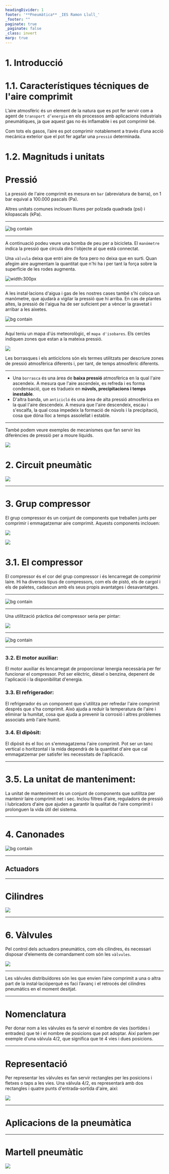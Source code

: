 ```yaml
---
headingDivider: 1
footer: '**Pneumàtica** _IES Ramon Llull_'
_footer: ""
paginate: true
_paginate: false
_class: invert
marp: true
---
```


# 1. Introducció

<!-- _class: invert-->

# 1.1. Característiques técniques de I'aire comprimit

L’aire atmosfèric és un element de la natura que es pot fer servir com a agent de ``transport d’energia`` en els processos amb aplicacions industrials pneumàtiques, ja que aquest gas no és inflamable i es pot comprimir bé.

Com tots els gasos, l’aire es pot comprimir notablement a través d’una acció mecànica exterior que el pot fer agafar una ``pressió`` determinada.

# 1.2. Magnituds i unitats

# Pressió

La pressió de l'aire comprimit es mesura en ``bar`` (abreviatura de barra), on 1 bar equival a 100.000 pascals (Pa).

Altres unitats comunes inclouen lliures per polzada quadrada (psi) i kilopascals (kPa).

---

![bg contain](img/2023-03-08-11-35-45.png)

---

A continuació podeu veure una bomba de peu per a bicicleta. El ``manómetre`` indica la pressió que circula dins l'objecte al que està connectat.

Una ``vàlvula`` deixa que entri aire de fora pero no deixa que en surti.
Quan afegim aire augmentam la quantitat que n'hi ha i per tant la força sobre la superfície de les rodes augmenta.

![width:300px](img/2023-03-08-11-36-56.png)

---

A les instal·lacions d'aigua i gas de les nostres cases també s'hi coloca un manòmetre, que ajudarà a vigilar la pressió que hi arriba. En cas de plantes altes, la pressió de l'aigua ha de ser suficient per a vèncer la gravetat i arribar a les aixetes.

![bg contain](img/2023-03-08-11-38-41.png)

---

Aquí teniu un mapa d'ús meteorològic, el ``mapa d'isobares``. Els cercles indiquen zones que estan a la mateixa pressió.

![](img/2023-03-08-11-40-28.png)

Les borrasques i els anticiclons són els termes utilitzats per descriure zones de pressió atmosfèrica diferents i, per tant, de temps atmosfèric diferents.

---

- Una ``borrasca`` és una àrea de **baixa pressió** atmosfèrica en la qual l'aire ascendeix. A mesura que l'aire ascendeix, es refreda i es forma condensació, que es tradueix en **núvols, precipitacions i temps inestable**.
- D'altra banda, un ``anticicló`` és una àrea de alta pressió atmosfèrica en la qual l'aire descendeix. A mesura que l'aire descendeix, escau i s'escalfa, la qual cosa impedeix la formació de núvols i la precipitació, cosa que dóna lloc a temps assolellat i estable.

---

També podem veure exemples de mecanismes que fan servir les diferències de pressió per a moure líquids.

![](img/2023-03-16-07-10-10.png)

# 2. Circuit pneumàtic

![](img/2023-03-03-07-59-59.png)

---

# 3. Grup compressor

El grup compressor és un conjunt de components que treballen junts per comprimir i emmagatzemar aire comprimit. Aquests components inclouen:

![](img/2023-03-03-08-00-25.png)

![](img/2023-03-03-08-00-44.png)

# 3.1. El compressor

El compressor és el cor del grup compressor i és lencarregat de comprimir laire. Hi ha diversos tipus de compressors, com els de pistó, els de cargol i els de paletes, cadascun amb els seus propis avantatges i desavantatges.

---

![bg contain](img/2023-03-08-11-42-26.png)

---

Una utilització pràctica del compressor seria per pintar:

![](img/2023-03-08-16-39-21.png)

---

![bg contain](img/2023-03-08-11-45-41.png)

---

### 3.2. El motor auxiliar:

El motor auxiliar és lencarregat de proporcionar lenergia necessària per fer funcionar el compressor. Pot ser elèctric, dièsel o benzina, depenent de l'aplicació i la disponibilitat d'energia.

### 3.3. El refrigerador:

El refrigerador és un component que s'utilitza per refredar l'aire comprimit després que s'ha comprimit. Això ajuda a reduir la temperatura de l'aire i eliminar la humitat, cosa que ajuda a prevenir la corrosió i altres problemes associats amb l'aire humit.

### 3.4. El dipòsit:

El dipòsit és el lloc on s'emmagatzema l'aire comprimit. Pot ser un tanc vertical o horitzontal i la mida dependrà de la quantitat d'aire que cal emmagatzemar per satisfer les necessitats de l'aplicació.

---

# 3.5. La unitat de manteniment:

La unitat de manteniment és un conjunt de components que sutilitza per mantenir laire comprimit net i sec. Inclou filtres dʻaire, reguladors de pressió i lubricadors dʻaire que ajuden a garantir la qualitat de lʻaire comprimit i prolonguen la vida útil del sistema.

---

# 4. Canonades

![bg contain](img/2023-03-08-11-45-41.png)

---

## Actuadors

---

# Cilindres

![](img/2023-03-08-11-51-54.png)

---

# 6. Vàlvules

Pel control dels actuadors pneumàtics, com els cilindres, és necessari disposar d’elements de comandament com són les ``vàlvules``.

![](img/2023-03-08-11-54-24.png)

---

Les vàlvules distribuïdores són les que envien l’aire comprimit a una o altra part de la instal·lacióperquè es faci l’avanç i el retrocés del cilindres pneumàtics en el moment desitjat.

---

# Nomenclatura

Per donar nom a les vàlvules es fa servir el nombre de vies (sortides i entrades) que té i el nombre de posicions que pot adoptar. Així parlem per exemple d'una vàlvula 4/2, que significa que té 4 vies i dues posicions.

---

# Representació

Per representar les vàlvules es fan servir rectangles per les posicions i fletxes o taps a les vies. Una vàlvula 4/2, es representarà amb dos rectangles i quatre punts d'entrada-sortida d'aire, així:

![](img/2023-03-08-08-07-53.png)

---

<!-- _class: invert -->

# Aplicacions de la pneumàtica

---

# Martell pneumàtic

![](img/2023-03-16-06-52-48.png)
